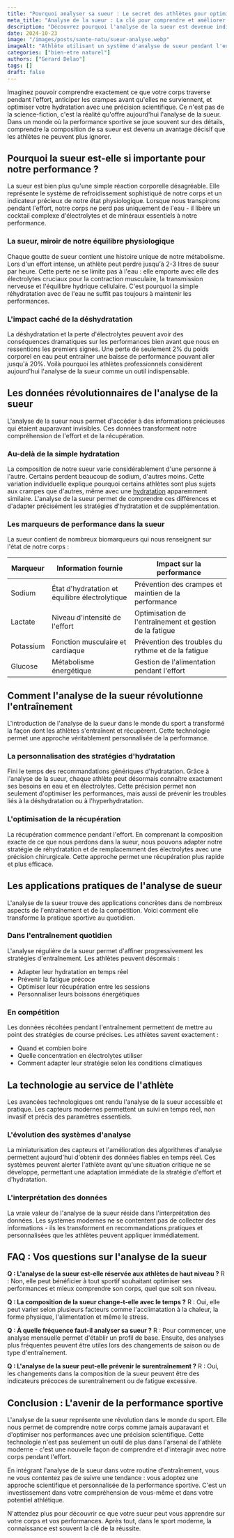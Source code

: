 ```yaml
---
title: "Pourquoi analyser sa sueur : Le secret des athlètes pour optimiser leurs performances"
meta_title: "Analyse de la sueur : La clé pour comprendre et améliorer vos performances sportives"
description: "Découvrez pourquoi l'analyse de la sueur est devenue indispensable pour les sportifs. Guide complet sur cette nouvelle approche révolutionnaire de la performance."
date: 2024-10-23
image: "/images/posts/sante-natu/sueur-analyse.webp"
imageAlt: "Athlète utilisant un système d'analyse de sueur pendant l'entraînement"
categories: ["bien-etre naturel"]
authors: ["Gerard Delao"]
tags: []
draft: false
---
```


Imaginez pouvoir comprendre exactement ce que votre corps traverse pendant l'effort, anticiper les crampes avant qu'elles ne surviennent, et optimiser votre hydratation avec une précision scientifique. Ce n'est pas de la science-fiction, c'est la réalité qu'offre aujourd'hui l'analyse de la sueur. Dans un monde où la performance sportive se joue souvent sur des détails, comprendre la composition de sa sueur est devenu un avantage décisif que les athlètes ne peuvent plus ignorer.

## Pourquoi la sueur est-elle si importante pour notre performance ?

La sueur est bien plus qu'une simple réaction corporelle désagréable. Elle représente le système de refroidissement sophistiqué de notre corps et un indicateur précieux de notre état physiologique. Lorsque nous transpirons pendant l'effort, notre corps ne perd pas uniquement de l'eau - il libère un cocktail complexe d'électrolytes et de minéraux essentiels à notre performance.

### La sueur, miroir de notre équilibre physiologique

Chaque goutte de sueur contient une histoire unique de notre métabolisme. Lors d'un effort intense, un athlète peut perdre jusqu'à 2-3 litres de sueur par heure. Cette perte ne se limite pas à l'eau : elle emporte avec elle des électrolytes cruciaux pour la contraction musculaire, la transmission nerveuse et l'équilibre hydrique cellulaire. C'est pourquoi la simple réhydratation avec de l'eau ne suffit pas toujours à maintenir les performances.

### L'impact caché de la déshydratation

La déshydratation et la perte d'électrolytes peuvent avoir des conséquences dramatiques sur les performances bien avant que nous en ressentions les premiers signes. Une perte de seulement 2% du poids corporel en eau peut entraîner une baisse de performance pouvant aller jusqu'à 20%. Voilà pourquoi les athlètes professionnels considèrent aujourd'hui l'analyse de la sueur comme un outil indispensable.

## Les données révolutionnaires de l'analyse de la sueur

L'analyse de la sueur nous permet d'accéder à des informations précieuses qui étaient auparavant invisibles. Ces données transforment notre compréhension de l'effort et de la récupération.

### Au-delà de la simple hydratation

La composition de notre sueur varie considérablement d'une personne à l'autre. Certains perdent beaucoup de sodium, d'autres moins. Cette variation individuelle explique pourquoi certains athlètes sont plus sujets aux crampes que d'autres, même avec une [hydratation](pour-hydrater-sport) apparemment similaire. L'analyse de la sueur permet de comprendre ces différences et d'adapter précisément les stratégies d'hydratation et de supplémentation.

### Les marqueurs de performance dans la sueur

La sueur contient de nombreux biomarqueurs qui nous renseignent sur l'état de notre corps :

| Marqueur | Information fournie | Impact sur la performance |
|----------|-------------------|-------------------------|
| Sodium | État d'hydratation et équilibre électrolytique | Prévention des crampes et maintien de la performance |
| Lactate | Niveau d'intensité de l'effort | Optimisation de l'entraînement et gestion de la fatigue |
| Potassium | Fonction musculaire et cardiaque | Prévention des troubles du rythme et de la fatigue |
| Glucose | Métabolisme énergétique | Gestion de l'alimentation pendant l'effort |

## Comment l'analyse de la sueur révolutionne l'entraînement

L'introduction de l'analyse de la sueur dans le monde du sport a transformé la façon dont les athlètes s'entraînent et récupèrent. Cette technologie permet une approche véritablement personnalisée de la performance.

### La personnalisation des stratégies d'hydratation

Fini le temps des recommandations génériques d'hydratation. Grâce à l'analyse de la sueur, chaque athlète peut désormais connaître exactement ses besoins en eau et en électrolytes. Cette précision permet non seulement d'optimiser les performances, mais aussi de prévenir les troubles liés à la déshydratation ou à l'hyperhydratation.

### L'optimisation de la récupération

La récupération commence pendant l'effort. En comprenant la composition exacte de ce que nous perdons dans la sueur, nous pouvons adapter notre stratégie de réhydratation et de remplacemment des électrolytes avec une précision chirurgicale. Cette approche permet une récupération plus rapide et plus efficace.

## Les applications pratiques de l'analyse de sueur

L'analyse de la sueur trouve des applications concrètes dans de nombreux aspects de l'entraînement et de la compétition. Voici comment elle transforme la pratique sportive au quotidien.

### Dans l'entraînement quotidien

L'analyse régulière de la sueur permet d'affiner progressivement les stratégies d'entraînement. Les athlètes peuvent désormais :
- Adapter leur hydratation en temps réel
- Prévenir la fatigue précoce
- Optimiser leur récupération entre les sessions
- Personnaliser leurs boissons énergétiques

### En compétition

Les données récoltées pendant l'entraînement permettent de mettre au point des stratégies de course précises. Les athlètes savent exactement :
- Quand et combien boire
- Quelle concentration en électrolytes utiliser
- Comment adapter leur stratégie selon les conditions climatiques

## La technologie au service de l'athlète

Les avancées technologiques ont rendu l'analyse de la sueur accessible et pratique. Les capteurs modernes permettent un suivi en temps réel, non invasif et précis des paramètres essentiels.

### L'évolution des systèmes d'analyse

La miniaturisation des capteurs et l'amélioration des algorithmes d'analyse permettent aujourd'hui d'obtenir des données fiables en temps réel. Ces systèmes peuvent alerter l'athlète avant qu'une situation critique ne se développe, permettant une adaptation immédiate de la stratégie d'effort et d'hydratation.

### L'interprétation des données

La vraie valeur de l'analyse de la sueur réside dans l'interprétation des données. Les systèmes modernes ne se contentent pas de collecter des informations - ils les transforment en recommandations pratiques et personnalisées que les athlètes peuvent appliquer immédiatement.

## FAQ : Vos questions sur l'analyse de la sueur

**Q : L'analyse de la sueur est-elle réservée aux athlètes de haut niveau ?**
R : Non, elle peut bénéficier à tout sportif souhaitant optimiser ses performances et mieux comprendre son corps, quel que soit son niveau.

**Q : La composition de la sueur change-t-elle avec le temps ?**
R : Oui, elle peut varier selon plusieurs facteurs comme l'acclimatation à la chaleur, la forme physique, l'alimentation et même le stress.

**Q : À quelle fréquence faut-il analyser sa sueur ?**
R : Pour commencer, une analyse mensuelle permet d'établir un profil de base. Ensuite, des analyses plus fréquentes peuvent être utiles lors des changements de saison ou de type d'entraînement.

**Q : L'analyse de la sueur peut-elle prévenir le surentraînement ?**
R : Oui, les changements dans la composition de la sueur peuvent être des indicateurs précoces de surentraînement ou de fatigue excessive.

## Conclusion : L'avenir de la performance sportive

L'analyse de la sueur représente une révolution dans le monde du sport. Elle nous permet de comprendre notre corps comme jamais auparavant et d'optimiser nos performances avec une précision scientifique. Cette technologie n'est pas seulement un outil de plus dans l'arsenal de l'athlète moderne - c'est une nouvelle façon de comprendre et d'interagir avec notre corps pendant l'effort.

En intégrant l'analyse de la sueur dans votre routine d'entraînement, vous ne vous contentez pas de suivre une tendance : vous adoptez une approche scientifique et personnalisée de la performance sportive. C'est un investissement dans votre compréhension de vous-même et dans votre potentiel athlétique.

N'attendez plus pour découvrir ce que votre sueur peut vous apprendre sur votre corps et vos performances. Après tout, dans le sport moderne, la connaissance est souvent la clé de la réussite.